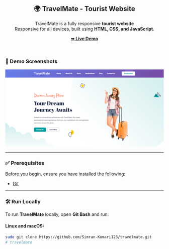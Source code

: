 <div align="center">
  
 <h2 align="center">🌍 TravelMate - Tourist Website</h2>

  TravelMate is a fully responsive **tourist website** <br />
  Responsive for all devices, built using **HTML, CSS, and JavaScript**.

  <a href="https://simran-kumari123.github.io/travelmate/"><strong>➥ Live Demo</strong></a>

</div>

<br />

### 🚀 Demo Screenshots

![TravelMate Desktop Demo](./readme-images/desktop.png "Desktop Demo")

---

### ✅ Prerequisites

Before you begin, ensure you have installed the following:

- [Git](https://git-scm.com/downloads "Download Git")

---

### 🛠 Run Locally

To run **TravelMate** locally, open **Git Bash** and run:

#### Linux and macOS:
```bash
sudo git clone https://github.com/Simran-Kumari123/travelmate.git
#   t r a v e l m a t e 
 
 
